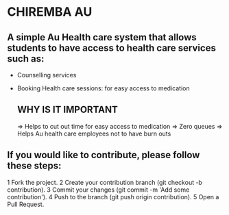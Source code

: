 # CHIREMBA AU
## A simple Au Health care system that allows students to have access to health care services such as:

* Counselling services
* Booking Health care sessions: for easy access to medication
  
  ## WHY IS IT IMPORTANT ##
  => Helps to cut out time for easy access to medication
  => Zero queues
  => Helps Au health care employees not to have burn outs
  
## If you would like to contribute, please follow these steps:
1 Fork the project.
2 Create your contribution branch (git checkout -b contribution).
3 Commit your changes (git commit -m 'Add some contribution').
4 Push to the branch (git push origin contribution).
5 Open a Pull Request.
